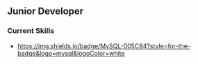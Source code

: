 ## Junior Developer
### Current Skills
- https://img.shields.io/badge/MySQL-005C84?style=for-the-badge&logo=mysql&logoColor=white

<!---
richardMRa/richardMRa is a ✨ special ✨ repository because its `README.md` (this file) appears on your GitHub profile.
You can click the Preview link to take a look at your changes.
--->

